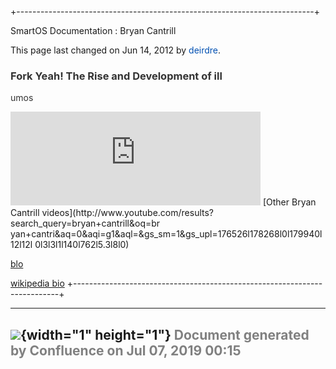 +--------------------------------------------------------------------------+
<div class="pageheader">

<span class="pagetitle"> SmartOS Documentation : Bryan Cantrill </span>

</div>

<div class="pagesubheading">

This page last changed on Jun 14, 2012 by
<font color="#0050B2">deirdre</font>.

</div>

### <font color="#333333">Fork Yeah! The Rise and Development of ill
umos</font>

<iframe class="youtube-player" type="text/html" style="width: 400px; hei
ght: 300px" src="http://www.youtube.com/embed/-zRN7XLCRhc" frameborder="
0">
</iframe>
[Other Bryan Cantrill
videos](http://www.youtube.com/results?search_query=bryan+cantrill&oq=br
yan+cantri&aq=0&aqi=g1&aql=&gs_sm=1&gs_upl=176526l178268l0l179940l12l12l
0l3l3l1l140l762l5.3l8l0)

[blo](http://dtrace.org/blogs/bmc)

<font color="#000000">[wikipedia
bio](http://en.wikipedia.org/wiki/Bryan_Cantrill)</font>
+--------------------------------------------------------------------------+

  ----------------------------------------------------------------------------------
  ![](images/border/spacer.gif){width="1" height="1"}
  <font color="grey">Document generated by Confluence on Jul 07, 2019 00:15</font>
  ----------------------------------------------------------------------------------


